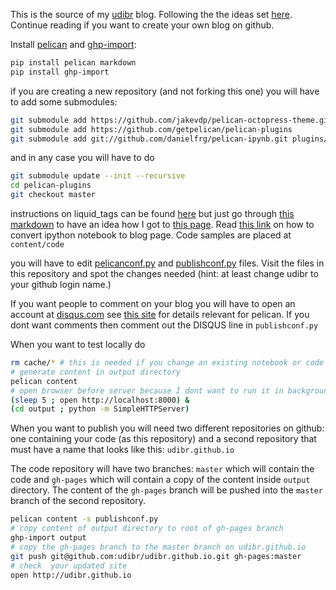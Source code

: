 This is the source of my [udibr](https://udibr.github.io/) blog.
Following the the ideas set [here](http://jakevdp.github.io/blog/2013/05/07/migrating-from-octopress-to-pelican/).
Continue reading if you want to create your own blog on github.

Install [pelican](http://docs.getpelican.com/en/3.4.0/quickstart.html#installation)
and [ghp-import](https://github.com/davisp/ghp-import):
```bash
pip install pelican markdown
pip install ghp-import
```

if you are creating a new repository (and not forking this one) you will have to add some submodules:
```bash
git submodule add https://github.com/jakevdp/pelican-octopress-theme.git
git submodule add https://github.com/getpelican/pelican-plugins
git submodule add git://github.com/danielfrg/pelican-ipynb.git plugins/ipynb
```
and in any case you will have to do
```bash
git submodule update --init --recursive
cd pelican-plugins
git checkout master
```
instructions on liquid_tags can be found [here](https://github.com/getpelican/pelican-plugins/tree/master/liquid_tags) but just go through [this markdown](https://raw.githubusercontent.com/udibr/pelican/master/content/first-post.md) to have an idea how I got to [this page](https://udibr.github.io/blogin-on-github.html).
Read [this link](https://github.com/danielfrg/pelican-ipynb) on how to convert ipython notebook to blog page.
Code samples are placed at `content/code`

you will have to edit [pelicanconf.py](./pelicanconf.py) and [publishconf.py](./publishconf.py) files. Visit the files in this repository and spot the changes needed (hint: at least change udibr to your github login name.)

If you want people to comment on your blog you will have to open an account at [disqus.com](http://disqus.com) see [this site](http://querbalken.net/howto-setup-comments-with-disqus-in-pelican-en.html) for details relevant for pelican.
If you dont want comments then comment out the DISQUS line in `publishconf.py`

When you want to test locally do 
```bash
rm cache/* # this is needed if you change an existing notebook or code
# generate content in output directory
pelican content
# open browser before server because I dont want to run it in background
(sleep 5 ; open http://localhost:8000) &
(cd output ; python -m SimpleHTTPServer)
```

When you want to publish you will need two different repositories on github:
one containing your code (as this repository) and a second repository that must have a name that looks like this: `udibr.github.io`

The code repository will have two branches: `master` which will contain the code and `gh-pages` which will contain a copy of the content inside `output` directory.
The content of the `gh-pages` branch will be pushed into the `master` branch of the second repository.

```bash
pelican content -s publishconf.py
# copy content of output directory to root of gh-pages branch
ghp-import output
# copy the gh-pages branch to the master branch on udibr.github.io
git push git@github.com:udibr/udibr.github.io.git gh-pages:master
# check  your updated site
open http://udibr.github.io
```
